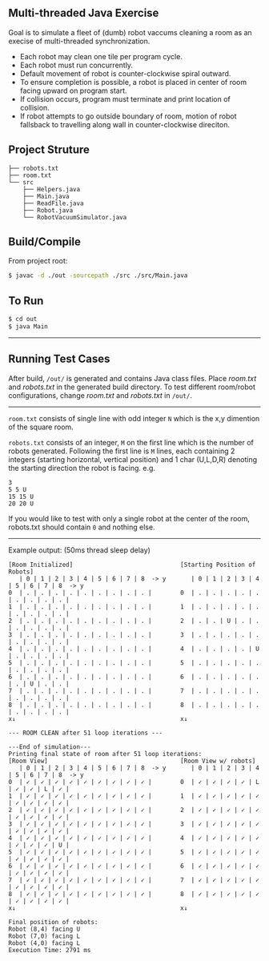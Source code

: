 ## Multi-threaded Java Exercise

Goal is to simulate a fleet of (dumb) robot vaccums cleaning a room as an execise of multi-threaded synchronization.

- Each robot may clean one tile per program cycle.
- Each robot must run concurrently.
- Default movement of robot is counter-clockwise spiral outward.
- To ensure completion is possible, a robot is placed in center of room facing upward on program start.
- If collision occurs, program must terminate and print location of collision.
- If robot attempts to go outside boundary of room, motion of robot fallsback to travelling along wall in counter-clockwise direciton.

## Project Struture

```
├── robots.txt
├── room.txt
└── src
    ├── Helpers.java
    ├── Main.java
    ├── ReadFile.java
    ├── Robot.java
    └── RobotVacuumSimulator.java
```

## Build/Compile

From project root:
```sh
$ javac -d ./out -sourcepath ./src ./src/Main.java
```

## To Run

```sh
$ cd out
$ java Main
```
---

## Running Test Cases

After build, `/out/` is generated and contains Java class files. Place *room.txt* and *robots.txt* in the generated build directory.
To test different room/robot configurations, change *room.txt* and *robots.txt* in `/out/`.

---

`room.txt` consists of single line with odd integer `N` which is the x,y dimention of the square room.

`robots.txt` consists of an integer, `M` on the first line which is the number of robots generated.
Following the first line is `M` lines, each containing 2 integers (starting horizontal, vertical position) and 1 char (U,L,D,R) denoting the starting direction the robot is facing. e.g.

```
3
5 5 U
15 15 U
20 20 U
```

If you would like to test with only a single robot at the center of the room, robots.txt should contain `0` and nothing else.

---

Example output: (50ms thread sleep delay)
```
[Room Initialized]                              [Starting Position of Robots]
   | 0 | 1 | 2 | 3 | 4 | 5 | 6 | 7 | 8  -> y       | 0 | 1 | 2 | 3 | 4 | 5 | 6 | 7 | 8  -> y
0  | . | . | . | . | . | . | . | . | . |        0  | . | . | . | . | . | . | . | . | . |
1  | . | . | . | . | . | . | . | . | . |        1  | . | . | . | . | . | . | . | . | . |
2  | . | . | . | . | . | . | . | . | . |        2  | . | . | U | . | . | . | . | . | . |
3  | . | . | . | . | . | . | . | . | . |        3  | . | . | . | . | . | . | . | . | . |
4  | . | . | . | . | . | . | . | . | . |        4  | . | . | . | . | U | . | . | . | . |
5  | . | . | . | . | . | . | . | . | . |        5  | . | . | . | . | . | . | . | . | . |
6  | . | . | . | . | . | . | . | . | . |        6  | . | . | . | . | . | . | U | . | . |
7  | . | . | . | . | . | . | . | . | . |        7  | . | . | . | . | . | . | . | . | . |
8  | . | . | . | . | . | . | . | . | . |        8  | . | . | . | . | . | . | . | . | . |
x↓                                              x↓

--- ROOM CLEAN after 51 loop iterations ---

---End of simulation---
Printing final state of room after 51 loop iterations:
[Room View]                                     [Room View w/ robots]
   | 0 | 1 | 2 | 3 | 4 | 5 | 6 | 7 | 8  -> y       | 0 | 1 | 2 | 3 | 4 | 5 | 6 | 7 | 8  -> y
0  | ✓ | ✓ | ✓ | ✓ | ✓ | ✓ | ✓ | ✓ | ✓ |        0  | ✓ | ✓ | ✓ | ✓ | L | ✓ | ✓ | L | ✓ |
1  | ✓ | ✓ | ✓ | ✓ | ✓ | ✓ | ✓ | ✓ | ✓ |        1  | ✓ | ✓ | ✓ | ✓ | ✓ | ✓ | ✓ | ✓ | ✓ |
2  | ✓ | ✓ | ✓ | ✓ | ✓ | ✓ | ✓ | ✓ | ✓ |        2  | ✓ | ✓ | ✓ | ✓ | ✓ | ✓ | ✓ | ✓ | ✓ |
3  | ✓ | ✓ | ✓ | ✓ | ✓ | ✓ | ✓ | ✓ | ✓ |        3  | ✓ | ✓ | ✓ | ✓ | ✓ | ✓ | ✓ | ✓ | ✓ |
4  | ✓ | ✓ | ✓ | ✓ | ✓ | ✓ | ✓ | ✓ | ✓ |        4  | ✓ | ✓ | ✓ | ✓ | ✓ | ✓ | ✓ | ✓ | U |
5  | ✓ | ✓ | ✓ | ✓ | ✓ | ✓ | ✓ | ✓ | ✓ |        5  | ✓ | ✓ | ✓ | ✓ | ✓ | ✓ | ✓ | ✓ | ✓ |
6  | ✓ | ✓ | ✓ | ✓ | ✓ | ✓ | ✓ | ✓ | ✓ |        6  | ✓ | ✓ | ✓ | ✓ | ✓ | ✓ | ✓ | ✓ | ✓ |
7  | ✓ | ✓ | ✓ | ✓ | ✓ | ✓ | ✓ | ✓ | ✓ |        7  | ✓ | ✓ | ✓ | ✓ | ✓ | ✓ | ✓ | ✓ | ✓ |
8  | ✓ | ✓ | ✓ | ✓ | ✓ | ✓ | ✓ | ✓ | ✓ |        8  | ✓ | ✓ | ✓ | ✓ | ✓ | ✓ | ✓ | ✓ | ✓ |
x↓                                              x↓

Final position of robots:
Robot (8,4) facing U
Robot (7,0) facing L
Robot (4,0) facing L
Execution Time: 2791 ms
```
